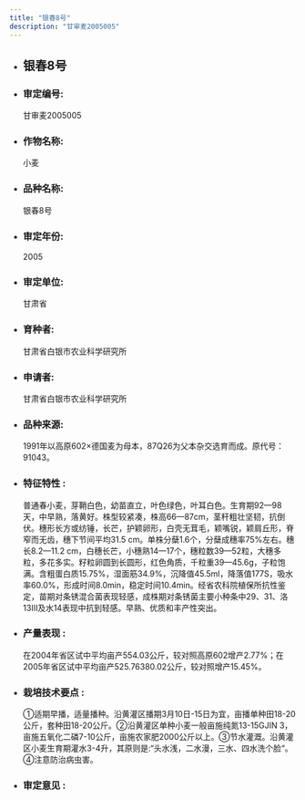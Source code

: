 ```yaml
---
title: "银春8号"
description: "甘审麦2005005"
---
```

* ## 银春8号
* ###  审定编号:  
   甘审麦2005005

*  ### 作物名称:  
   小麦

*   ###  品种名称: 
    银春8号

*   ### 审定年份: 
    2005

*   ### 审定单位:  
    甘肃省

*   ### 育种者:  
    甘肃省白银市农业科学研究所

*   ### 申请者:  
    甘肃省白银市农业科学研究所

*   ### 品种来源:  
    1991年以高原602×德国麦为母本，87Q26为父本杂交选育而成。原代号：91043。

*   ### 特征特性 : 
    普通春小麦，芽鞘白色，幼苗直立，叶色绿色，叶耳白色。生育期92—98天，中早熟，落黄好。株型较紧凑，株高66—87cm，茎秆粗壮坚韧，抗倒伏。穗形长方或纺锤，长芒，护颖卵形，白壳无茸毛，颖嘴锐，颖肩丘形，脊窄而无齿，穗下节间平均31.5 cm。单株分蘖1.6个，分蘖成穗率75%左右。穗长8.2—11.2 cm，白穗长芒，小穗熟14—17个，穗粒数39—52粒，大穗多粒，多花多实。籽粒卵圆到长圆形，红色角质，千粒重39—45.6g，子粒饱满。含粗蛋白质15.75%，湿面筋34.9%，沉降值45.5ml，降落值177S，吸水率60.0%，形成时间8.0min，稳定时间10.4min。经省农科院植保所抗性鉴定，苗期对条锈混合菌表现轻感，成株期对条锈菌主要小种条中29、31、洛13Ⅲ及水14表现中抗到轻感。早熟、优质和丰产性突出。

*   ### 产量表现 : 
    在2004年省区试中平均亩产554.03公斤，较对照高原602增产2.77%；在2005年省区试中平均亩产525.76380.02公斤，较对照增产15.45%。

*   ### 栽培技术要点 : 
    ①适期早播，适量播种。沿黄灌区播期3月10日-15日为宜，亩播单种田18-20公斤，套种田18-20公斤。②沿黄灌区单种小麦一般亩施纯氮13-15GJIN 3，亩施五氧化二磷7-10公斤，亩施农家肥2000公斤以上。③节水灌溉。沿黄灌区小麦生育期灌水3-4升，其原则是:“头水浅，二水漫，三水、四水洗个脸“。④注意防治病虫害。

*   ### 审定意见 : 
    
